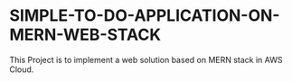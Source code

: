# SIMPLE-TO-DO-APPLICATION-ON-MERN-WEB-STACK
This Project is to implement a web solution based on MERN stack in AWS Cloud.
